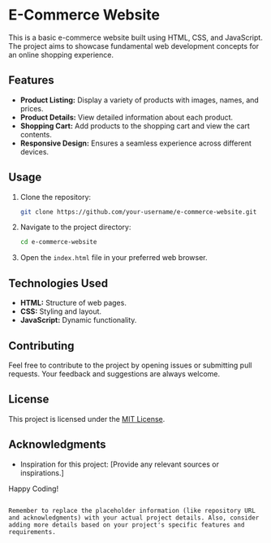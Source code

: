 
# E-Commerce Website

This is a basic e-commerce website built using HTML, CSS, and JavaScript. The project aims to showcase fundamental web development concepts for an online shopping experience.

## Features

- **Product Listing:** Display a variety of products with images, names, and prices.
- **Product Details:** View detailed information about each product.
- **Shopping Cart:** Add products to the shopping cart and view the cart contents.
- **Responsive Design:** Ensures a seamless experience across different devices.

## Usage

1. Clone the repository:

   ```bash
   git clone https://github.com/your-username/e-commerce-website.git
   ```

2. Navigate to the project directory:

   ```bash
   cd e-commerce-website
   ```

3. Open the `index.html` file in your preferred web browser.

## Technologies Used

- **HTML:** Structure of web pages.
- **CSS:** Styling and layout.
- **JavaScript:** Dynamic functionality.
  
## Contributing

Feel free to contribute to the project by opening issues or submitting pull requests. Your feedback and suggestions are always welcome.

## License

This project is licensed under the [MIT License](LICENSE.md).

## Acknowledgments

- Inspiration for this project: [Provide any relevant sources or inspirations.]

Happy Coding!
```

Remember to replace the placeholder information (like repository URL and acknowledgments) with your actual project details. Also, consider adding more details based on your project's specific features and requirements.
